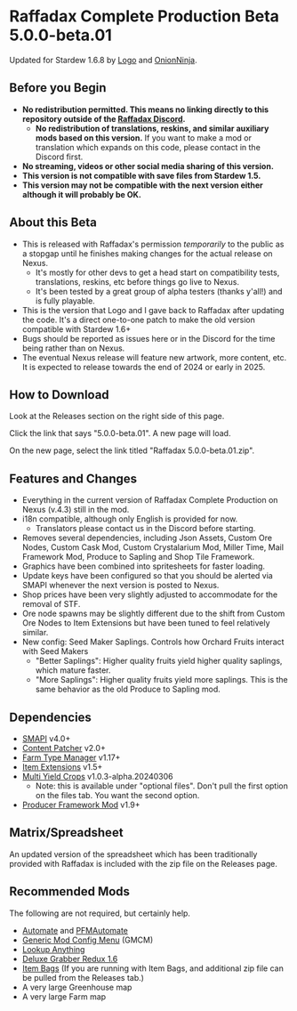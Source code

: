 # Raffadax Complete Production Beta 5.0.0-beta.01

Updated for Stardew 1.6.8 by [Logo](https://github.com/Rogue-Toast) and [OnionNinja](https://github.com/scriptsforweirdos).

## Before you Begin

* **No redistribution permitted. This means no linking directly to this repository outside of the [Raffadax Discord](https://discord.gg/kVRFBf794c).**
  * **No redistribution of translations, reskins, and similar auxiliary mods based on this version.** If you want to make a mod or translation which expands on this code, please contact in the Discord first.
* **No streaming, videos or other social media sharing of this version.**
* **This version is not compatible with save files from Stardew 1.5.**
* **This version may not be compatible with the next version either although it will probably be OK.**

## About this Beta

* This is released with Raffadax's permission *temporarily* to the public as a stopgap until he finishes making changes for the actual release on Nexus.
  * It's mostly for other devs to get a head start on compatibility tests, translations, reskins, etc before things go live to Nexus.
  * It's been tested by a great group of alpha testers (thanks y'all!) and is fully playable.
* This is the version that Logo and I gave back to Raffadax after updating the code. It's a direct one-to-one patch to make the old version compatible with Stardew 1.6+
* Bugs should be reported as issues here or in the Discord for the time being rather than on Nexus.
* The eventual Nexus release will feature new artwork, more content, etc. It is expected to release towards the end of 2024 or early in 2025.

## How to Download

Look at the Releases section on the right side of this page.

Click the link that says "5.0.0-beta.01". A new page will load.

On the new page, select the link titled "Raffadax 5.0.0-beta.01.zip".

## Features and Changes

* Everything in the current version of Raffadax Complete Production on Nexus (v.4.3) still in the mod.
* i18n compatible, although only English is provided for now.
  * Translators please contact us in the Discord before starting.
* Removes several dependencies, including Json Assets, Custom Ore Nodes, Custom Cask Mod, Custom Crystalarium Mod, Miller Time, Mail Framework Mod, Produce to Sapling and Shop Tile Framework.
* Graphics have been combined into spritesheets for faster loading.
* Update keys have been configured so that you should be alerted via SMAPI whenever the next version is posted to Nexus.
* Shop prices have been very slightly adjusted to accommodate for the removal of STF.
* Ore node spawns may be slightly different due to the shift from Custom Ore Nodes to Item Extensions but have been tuned to feel relatively similar.
* New config: Seed Maker Saplings. Controls how Orchard Fruits interact with Seed Makers
  * "Better Saplings": Higher quality fruits yield higher quality saplings, which mature faster.
  * "More Saplings": Higher quality fruits yield more saplings. This is the same behavior as the old Produce to Sapling mod.

## Dependencies

* [SMAPI](https://smapi.io) v4.0+
* [Content Patcher](https://www.nexusmods.com/stardewvalley/mods/1915) v2.0+
* [Farm Type Manager](https://www.nexusmods.com/stardewvalley/mods/3231) v1.17+
* [Item Extensions](https://www.nexusmods.com/stardewvalley/mods/20357) v1.5+
* [Multi Yield Crops](https://www.nexusmods.com/stardewvalley/mods/6069) v1.0.3-alpha.20240306
  * Note: this is available under "optional files". Don't pull the first option on the files tab. You want the second option.
* [Producer Framework Mod](https://www.nexusmods.com/stardewvalley/mods/4970) v1.9+

## Matrix/Spreadsheet

An updated version of the spreadsheet which has been traditionally provided with Raffadax is included with the zip file on the Releases page.

## Recommended Mods

The following are not required, but certainly help.

* [Automate](https://www.nexusmods.com/stardewvalley/mods/1063) and [PFMAutomate](https://www.nexusmods.com/stardewvalley/mods/5038)
* [Generic Mod Config Menu](https://www.nexusmods.com/stardewvalley/mods/5098) (GMCM)
* [Lookup Anything](https://www.nexusmods.com/stardewvalley/mods/541)
* [Deluxe Grabber Redux 1.6](https://www.nexusmods.com/stardewvalley/mods/20799)
* [Item Bags](https://www.nexusmods.com/stardewvalley/mods/5382) (If you are running with Item Bags, and additional zip file can be pulled from the Releases tab.)
* A very large Greenhouse map
* A very large Farm map
